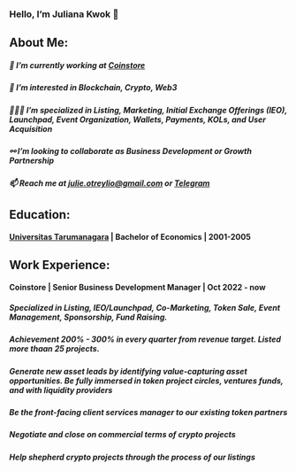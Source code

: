 ### Hello, I’m Juliana Kwok 👋

## About Me:
##### 💼 I’m currently working at [Coinstore](https://www.coinstore.com)
##### 👀 I’m interested in Blockchain, Crypto, Web3
##### 👩🏻‍💻 I’m specialized in Listing, Marketing, Initial Exchange Offerings (IEO), Launchpad, Event Organization, Wallets, Payments, KOLs, and User Acquisition
##### ⚯ I’m looking to collaborate as Business Development or Growth Partnership
##### 📫 Reach me at julie.otreylio@gmail.com or [Telegram](https://t.me/otreylio)

## Education:
#### [Universitas Tarumanagara](https://untar.ac.id/) | Bachelor of Economics | 2001-2005

## Work Experience:
#### Coinstore | Senior Business Development Manager | Oct 2022 - now
##### Specialized in Listing, IEO/Launchpad, Co-Marketing, Token Sale, Event Management, Sponsorship, Fund Raising.
##### Achievement 200% - 300% in every quarter from revenue target. Listed more thaan 25 projects.
##### Generate new asset leads by identifying value-capturing asset opportunities. Be fully immersed in token project circles, ventures funds, and with liquidity providers
##### Be the front-facing client services manager to our existing token partners
##### Negotiate and close on commercial terms of crypto projects
##### Help shepherd crypto projects through the process of our listings


<!---
JulianaKwok/JulianaKwok is a ✨ special ✨ repository because its `README.md` (this file) appears on your GitHub profile.
You can click the Preview link to take a look at your changes.
--->
